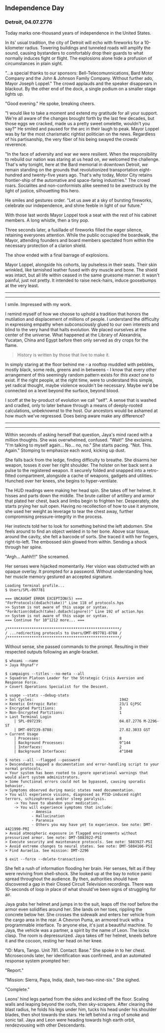 ## Independence Day
### Detroit, 04.07.2776

Today marks one-thousand years of independence in the United States. 

In its' usual tradition, the city of Detroit will echo with fireworks for a 10-kilometer radius. Towering buildings and tunneled roads will amplify the sound, causing bystanders to comfortably drop their guards to what normally induces fight or flight. The explosions alone hide a profusion of circumstances in plain sight. 

"...a special thanks to our sponsors: Bell-Telecomunnications, Bard Motor Company and the John & Johnson Family Company. Without further ado, Mayor Joseph Loppel."  The crowd applauds and the speaker disappears in blackout. By the other end of the dock, a single podium on a smaller stage lights up.

"Good evening." He spoke, breaking cheers.

"I would like to take a moment and extend my gratitude for all your support. We're all aware of the changes brought forth by the last few decades, but those eggs we cracked, made us a pretty sweet omelette, wouldn't you say?" He smiled and paused for the arc in their laugh to peak. Mayor Loppel was by far the most charismatic rightist politician on the news. Regardless of his partisanship, the very fiber of his being swayed the crowds' reverence.

"In the face of adversity and war *we* were resilient. When the responsibility to rebuild our nation was staring at us head on, *we* welcomed the challenge. That's why tonight, here at the Bard memorial in downtown Detroit, *we* remain standing on the grounds that revolutionized transportation eight-hundred and twenty-five years ago. That's why today, Motor City retains frontier-ship of the automative and space-faring industries." The crowd roars. Socialites and non-conformists alike seemed to be awestruck by the light of justice, silhouetting this hero.

He smiles and gestures order. "Let us awe at a sky of bursting fireworks, celebrate our independence, and shine feeble in light of our future." 

With those last words Mayor Loppel took a seat with the rest of his cabinet members. A long whistle, then a tiny pop.
 
Three seconds later, a fusillade of fireworks filled the eager silence, retaining everyones attention. While the public occupied the boardwalk, the Mayor, attending founders and board members spectated from within the necessary protection of a clarion shield.

The show ended with a final barrage of explosions. 

Mayor Loppel, alongside his cohorts, lay pulseless in their seats. Their skin wrinkled, like tarnished leather fused with dry muscle and bone. The shield was intact, but all life within ceased in the same gruesome manner. It wasn't painful, just not pretty. It intended to raise neck-hairs, induce goosebumps at the very least. 
  
* * *
* * * 

I smile. Impressed with my work.

I remind myself of how we choose to uphold a tradition that honors the mutilation and displacement of millions of people. I understand the difficulty in expressing empathy when subconsciously glued to our own interests and blind to the very hand that halts evolution. We placed ourselves at the center of the universe. What happened at the Library of Alexandria, Yucatan, China and Egypt before then only served as dry crops for the flame.

> History is written by those that live to make it. 

In simply staring at the floor behind me - a rooftop muddled with pebbles, mostly black, some reds, greens and in betweens - I know that every other arrangement of this seemingly random pattern exists for *this exact one* to exist. If the right people, at the right time, were to understand this simple, yet radical thought, maybe violence wouldn't be necessary. Maybe we'd be connected on a level beyond the surface, beyond blood.

I scoff at the by-product of evolution we call "self". A sense that is washed and cradled, only to later behave through a means of deeply-rooted calculations, unbeknownst to the host. Our ancestors would be ashamed at how much we've regressed. Does being aware make any difference?

* * *
* * * 

Within seconds of asking herself that question, Jaya's mind raced with a million thoughts. She was overwhelmed, confused. "Wait!" She exclaims. "I'm talking to myself again... No... no, no." She starts pacing. "Not. This. Again." Stomping to emphasize each word, kicking up dust. 

She falls back from the ledge, finding difficulty to breathe. She disarms her weapon, tosses it over her right shoulder. The holster on her back sent a pulse to the registered weapon. It securely folded and snapped into a retro-fitted compartment, alongside a cache of weapons, gadgets and utilities. Hunched over her knees, she begins to hyper-ventilate.

The HUD readings were making her head spin. She takes off her helmet. It hisses and parts down the middle. The brute caliber of artillery and armor that plated her chest, back and limbs begin to frighten her. Desperately, she starts prying her suit open. Having no recollection of how to use it anymore, she used her weight as leverage to tear the chest away, further compromising pressure-integrity in the process. 

Her instincts told her to look for something behind the left abdomen. She feels around to find an object welded in to her bone. Above scar tissue, around the cavity, she felt a barcode of sorts. She traced it with her fingers, right-to-left. The embossed skin glowed from within. Sending a shock through her spine. 

"Argh... Aahh!!!" She screamed.

Her senses were hijacked momentarily. Her vision was obstructed with an opaque overlay. It prompted for a password. Without understanding how, her muscle memory gestured an accepted signature.

    Loading terminal profile...
    $ Users/SPL-097781
    
    === UNCAUGHT ERROR EXCEPTION(S) ===
    "ForProtocols(doEach(take))" Line 118 of protocols.hps
    >> System is not aware of this usage or syntax. 
    "ForAction(doEach(take).doEach(ignore))" Line 192 of action.hps
    >> System is not aware of this usage or syntax. 
    === Continue for 10^1212 more... ===
    
    /***************************************************/
    / ...redirecting protocols to Users/DMT-097781-8788 /
    /***************************************************/
    
Without sense, she passed commands to the prompt. Resulting in their respected outputs following an angle-bracket. 
    
    $ whoami --name
    > Jaya Rhynaf'r
    
    $ campaigns --titles --no-meta --all
    > Squadron Platoon Leader for the Strategic Crisis Aversion and Response Force.  
    > Covert Operations Specialist for the Descent.  
        
    $ usage --stats --debug-stats
    > Sol Cycles:                                       1942
    > Kenetic Entropic Rate:                            23/1 GjPSC
    > Encrypted Partitions:                             3
    > Non-Encrypted Partitions:                         1
    > Last Terminal Login
        | SPL-097239:                                   04.07.2776 M-2296-ST
        | DMT-097239-8788:                              27.02.3033 GST
    > Current Usage
        | Processes:                                    8
        | Background Processes:                         9^144
        | Interfaces:                                   2
        | Background Interfaces:                        4^1048
        
    $ notes --all --flagged --password
    > Descendants mapped a documentation and error-handling script to your normal protocols.
    > Your system has been rooted to ignore operational warnings that would alert system administrators.
    > Some functional errors could not be bypassed, causing sporadic behavior.
    > Symptoms observed during manic states need documentation.
    > You will experience visions, diagnosed as PTSD-induced night terrors, schizophrenia and/or sleep paralysis.
        -> You have to abandon your medication.   
        -> You will experience symptoms that include:  
                - Amnesia  
                - Hallucination 
                - Paranoia  
                - Others you may have yet to experience. See note: DMT-4421990-PRI
    > Avoid atmospheric exposure in flagged environments without pressurized armor. See note: DMT-5883922-PSI
    > Execute security and maintenance protocols. See note: 5883927-PSI
    > Avoid extreme changes to neural states. See note: DMT-5884166-PSI
    > Find Auraelia. See mission: DMT-2296

    $ exit --force --delete-transactions

She felt a rush of information flooding her brain. Her senses, felt as if they were reviving from shell-shock. She looked up at the bay to notice panic spread throughout the audience. By then, authorities should have discovered a gap in their Closed Circuit Television recordings. There was 10-seconds of loop in place of what should've been signs of struggling for air. 

Jaya grabs her helmet and jumps in to the suit, leaps off the roof before the armor even solidifies around her. She lands on her toes, rippling the concrete below her. She crosses the sidewalk and enters her vehicle from the cargo area in the rear. A Chevron Puma, an armored truck with a programmable interface. To anyone else, it's just a beautiful machine. To Jaya, the vehicle was a partner, a spirit by the name of Leon. The locks clasp. The room is depressurized. Jaya takes off her helmet, kneels before it and the cocoon, resting her head on her knee.

"ID: Mars, Tango. Unit 781. Contact: Base." She spoke in to her chest. Microseconds later, her identification was confirmed, and an automated response system prompted her:  

"Report."

"Mission: Sierra, Papa, India, dash, two-two-nine-six." She sighed.

"Complete."

Leons' hind legs parted from the sides and kicked off the floor. Scaling walls and leaping beyond the roofs, then sky-scrapers. After clearing the blast radius, he folds his legs under him, tucks his head under his shoulder blades, then shot towards the stars. He left behind a ring of smoke and sonic tail. Jaya and Leon were heading towards high earth orbit, rendezvousing with other Descendants. 

<!--

We waited for each other. We shared memories and emotions across gaps in space and time. So much time passed until the first descendant understood the gravity of this discovery. Our alienating conditions, are actually a gift from evolution. The underlying lesson being that evolution requires sacrifices. To a species that's not driven by emotion, sacrifices equate to death, but our survival was stringent on chaotic misfortune and selective breeding.

The Revan-Edstrom Experiment specifically was the first secretive experiment to be documented and discussed openly during its time. Its almost impossible that a revelation would mark the latter half of the Information Age, let alone change the course of history. 

This secret was just the right secret, a secret holding an ocean of secrets back from drowning the cities near. A dam containing a network of lies, some dark, others seemingly irrelevant, affecting each and every one of us. We shattered our beliefs and respected faiths almost immediately; because in this sense and others alike, humans behave like an interconnected family of organisms.

Jaya, like most organic machines of her time, was introduced to a biological agent upon awakening. Peacekeepers with SCARF (Strategic Crisis Aversion and Response Force) were awoken in cryo-cells. The cells were in rows and columns, stacked, towering beyond believable heights. There were at least 100 cryo-cells in her row alone. When she awoke to the sight before here, she 

-->
